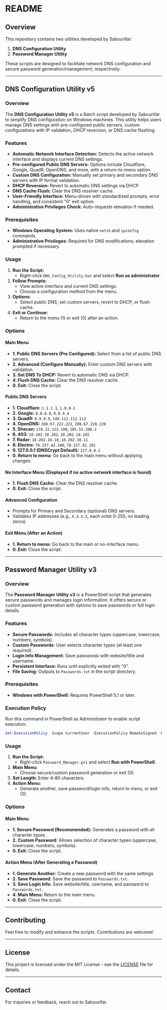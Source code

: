 # README

## Overview

This repository contains two utilities developed by Sabourifar: 

1. **DNS Configuration Utility**
2. **Password Manager Utility**

These scripts are designed to facilitate network DNS configuration and secure password generation/management, respectively.

---

## DNS Configuration Utility v5

### Overview

The **DNS Configuration Utility v5** is a Batch script developed by Sabourifar to simplify DNS configuration on Windows machines. This utility helps users manage DNS settings with pre-configured public servers, custom configurations with IP validation, DHCP reversion, or DNS cache flushing.

### Features

- **Automatic Network Interface Detection:** Detects the active network interface and displays current DNS settings.
- **Pre-configured Public DNS Servers:** Options include Cloudflare, Google, Quad9, OpenDNS, and more, with a return-to-menu option.
- **Custom DNS Configuration:** Manually set primary and secondary DNS servers with IP format validation.
- **DHCP Reversion:** Revert to automatic DNS settings via DHCP.
- **DNS Cache Flush:** Clear the DNS resolver cache.
- **User-Friendly Interface:** Menu-driven with standardized prompts, error handling, and consistent "0" exit option.
- **Administrative Privileges Check:** Auto-requests elevation if needed.

### Prerequisites

- **Windows Operating System:** Uses native `netsh` and `ipconfig` commands.
- **Administrative Privileges:** Required for DNS modifications; elevation prompted if necessary.

### Usage

1. **Run the Script:**
   - Right-click `DNS_Config_Utility.bat` and select **Run as administrator**.
2. **Follow Prompts:**
   - View active interface and current DNS settings.
   - Choose a configuration method from the menu.
3. **Options:**
   - Select public DNS, set custom servers, revert to DHCP, or flush cache.
4. **Exit or Continue:**
   - Return to the menu (1) or exit (0) after an action.

### Options

#### Main Menu
- **1. Public DNS Servers (Pre Configured):** Select from a list of public DNS servers.
- **2. Advanced (Configure Manually):** Enter custom DNS servers with validation.
- **3. Set DNS To DHCP:** Revert to automatic DNS via DHCP.
- **4. Flush DNS Cache:** Clear the DNS resolver cache.
- **0. Exit:** Close the script.

#### Public DNS Servers
- **1. Cloudflare:** `1.1.1.1`, `1.0.0.1`
- **2. Google:** `8.8.8.8`, `8.8.4.4`
- **3. Quad9:** `9.9.9.9`, `149.112.112.112`
- **4. OpenDNS:** `208.67.222.222`, `208.67.220.220`
- **5. Shecan:** `178.22.122.100`, `185.51.200.2`
- **6. 403:** `10.202.10.202`, `10.202.10.102`
- **7. Radar:** `10.202.10.10`, `10.202.10.11`
- **8. Electro:** `78.157.42.100`, `78.157.42.101`
- **9. 127.0.0.1 (DNSCrypt Default):** `127.0.0.1`
- **0. Return to menu:** Go back to the main menu without applying changes.

#### No Interface Menu (Displayed if no active network interface is found)
- **1. Flush DNS Cache:** Clear the DNS resolver cache.
- **0. Exit:** Close the script.

#### Advanced Configuration
- Prompts for Primary and Secondary (optional) DNS servers.
- Validates IP addresses (e.g., `X.X.X.X`, each octet 0-255, no leading zeros).

#### Exit Menu (After an Action)
- **1. Return to menu:** Go back to the main or no-interface menu.
- **0. Exit:** Close the script.

---

## Password Manager Utility v3

### Overview

The **Password Manager Utility v3** is a PowerShell script that generates secure passwords and manages login information. It offers secure or custom password generation with options to save passwords or full login details.

### Features

- **Secure Passwords:** Includes all character types (uppercase, lowercase, numbers, symbols).
- **Custom Passwords:** User selects character types (at least one required).
- **Login Info Management:** Save passwords with website/title and username.
- **Persistent Interface:** Runs until explicitly exited with "0".
- **File Saving:** Outputs to `Passwords.txt` in the script directory.

### Prerequisites

- **Windows with PowerShell:** Requires PowerShell 5.1 or later.

### Execution Policy

Run this command in PowerShell as Administrator to enable script execution:
```powershell
Set-ExecutionPolicy -Scope CurrentUser -ExecutionPolicy RemoteSigned -Force
```

### Usage

1. **Run the Script:**
   - Right-click `Password_Manager.ps1` and select **Run with PowerShell**.
2. **Main Menu:**
   - Choose secure/custom password generation or exit (0).
3. **Set Length:** Enter 4-80 characters.
4. **Action Menu:**
   - Generate another, save password/login info, return to menu, or exit (0).

### Options

#### Main Menu
- **1. Secure Password (Recommended):** Generates a password with all character types.
- **2. Custom Password:** Allows selection of character types (uppercase, lowercase, numbers, symbols).
- **0. Exit:** Close the script.

#### Action Menu (After Generating a Password)
- **1. Generate Another:** Create a new password with the same settings.
- **2. Save Password:** Save the password to `Passwords.txt`.
- **3. Save Login Info:** Save website/title, username, and password to `Passwords.txt`.
- **4. Main Menu:** Return to the main menu.
- **0. Exit:** Close the script.

---

## Contributing

Feel free to modify and enhance the scripts. Contributions are welcome!

---

## License

This project is licensed under the MIT License - see the [LICENSE](LICENSE) file for details.

---

## Contact

For inquiries or feedback, reach out to Sabourifar.
